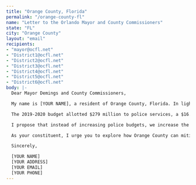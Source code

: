 ```yaml
---
title: "Orange County, Florida"
permalink: "/orange-county-fl"
name: "Letter to the Orlando Mayor and County Commissioners"
state: "FL"
city: "Orange County"
layout: "email"
recipients:
- "mayor@ocfl.net"
- "District1@ocfl.net"
- "District2@ocfl.net"
- "District3@ocfl.net"
- "District4@ocfl.net"
- "District5@ocfl.net"
- "District6@ocfl.net"
body: |-
  Dear Mayor Demings and County Commissioners,

  My name is [YOUR NAME], a resident of Orange County, Florida. In light of the recent protests surrounding police brutality, I am writing to request that your budget for next year prioritize community well-being and redirect funding away from law enforcement initiatives that continue to disproportionately target Black, Brown, and Indigenous Americans and other minorities.

  The 2019-2020 budget allotted $279 million to police services, a $16.4 million increase over the previous period. I understand safety is a top priority for Orange County. However, after witnessing these tragic encounters with the police that keep occurring time and time again, it’s naive to think that having more officers and a bigger budget will actually contribute to keeping communities safer.

  I propose that instead of increasing police budgets, we increase the budget for Mayor Demings' Housing for All Task Force and other programs that will bolster education, help people in need, and reduce the need for punitive policing. I also propose removing all police from schools in order to cut the school-to-prison pipeline.

  As your constituent, I urge you to explore how Orange County can mitigate the harm that has been caused by overpolicing, and to create a community where residents have the resources to break the cycle of criminality that has been the norm for so many years.

  Sincerely,

  [YOUR NAME]
  [YOUR ADDRESS]
  [YOUR EMAIL]
  [YOUR PHONE]
---
```



